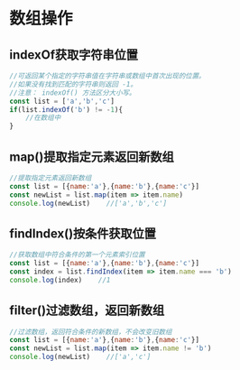 # 数组操作

## indexOf获取字符串位置
```js
//可返回某个指定的字符串值在字符串或数组中首次出现的位置。
//如果没有找到匹配的字符串则返回 -1。
//注意： indexOf() 方法区分大小写。
const list = ['a','b','c']
if(list.indexOf('b') != -1){
    //在数组中
}
```

## map()提取指定元素返回新数组
```js
//提取指定元素返回新数组
const list = [{name:'a'},{name:'b'},{name:'c'}]
const newList = list.map(item => item.name)
console.log(newList)    //['a','b','c']
```

## findIndex()按条件获取位置
```js
//获取数组中符合条件的第一个元素索引位置
const list = [{name:'a'},{name:'b'},{name:'c'}]
const index = list.findIndex(item => item.name === 'b')
console.log(index)    //1
```

## filter()过滤数组，返回新数组
```js
//过滤数组，返回符合条件的新数组，不会改变旧数组
const list = [{name:'a'},{name:'b'},{name:'c'}]
const newList = list.map(item => item.name != 'b')
console.log(newList)    //['a','c']
```